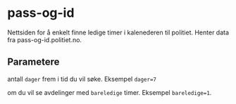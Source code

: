 # pass-og-id

Nettsiden for å enkelt finne ledige timer i kalenederen til politiet. Henter data fra pass-og-id.politiet.no.

## Parametere

antall `dager` frem i tid du vil søke. Eksempel `dager=7`

om du vil se avdelinger med `bareledige` timer. Eksempel `bareledige=1`.
